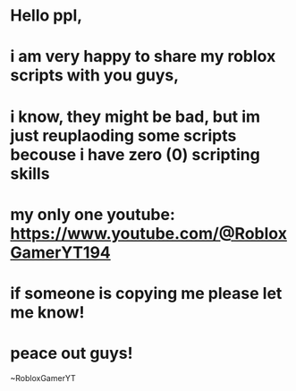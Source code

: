 # Hello ppl,
# i am very happy to share my roblox scripts with you guys,
# i know, they might be bad, but im just reuplaoding some scripts becouse i have zero (0) scripting skills
# my only one youtube: https://www.youtube.com/@RobloxGamerYT194
# if someone is copying me please let me know!
# peace out guys!

~RobloxGamerYT 
